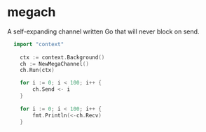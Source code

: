 # megach

A self-expanding channel written Go that will never block on send.

```go
  import "context"
  
	ctx := context.Background()
	ch := NewMegaChannel()
	ch.Run(ctx)

	for i := 0; i < 100; i++ {
		ch.Send <- i
	}
  
	for i := 0; i < 100; i++ {
		fmt.Println(<-ch.Recv)
	}
  
```
